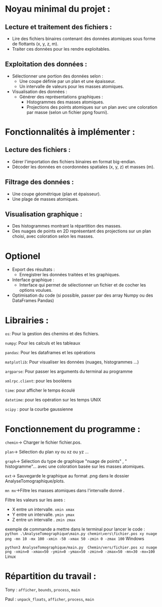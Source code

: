 # Noyau minimal du projet :
## Lecture et traitement des fichiers :
* Lire des fichiers binaires contenant des données atomiques sous forme de flottants (x, y, z, m).
* Traiter ces données pour les rendre exploitables.
## Exploitation des données :
* Sélectionner une portion des données selon :
  * Une coupe définie par un plan et une épaisseur.
  * Un intervalle de valeurs pour les masses atomiques.
* Visualisation des données :
  * Générer des représentations graphiques :
    * Histogrammes des masses atomiques.
    * Projections des points atomiques sur un plan avec une coloration par masse (selon un fichier ppng fourni).
# Fonctionnalités à implémenter :

## Lecture des fichiers :
  * Gérer l'importation des fichiers binaires en format big-endian.
  * Décoder les données en coordonnées spatiales (x, y, z) et masses (m).

## Filtrage des données :
  * Une coupe géométrique (plan et épaisseur).
  * Une plage de masses atomiques.

## Visualisation graphique :
  * Des histogrammes montrant la répartition des masses.  
  * Des nuages de points en 2D représentant des projections sur un plan choisi, avec coloration selon les masses.

# Optionel 
* Export des résultats :
    * Enregistrer les données traitées et les graphiques.
* Interface graphique :
  * Interface qui permet de sélectionner un fichier et de cocher les options voulues.
* Optimisation du code (si possible, passer par des array Numpy ou des DataFrames Pandas)

# Librairies :

`os`:
    Pour la gestion des chemins et des fichiers.

`numpy`:
    Pour les calculs et les tableaux

`pandas`:
    Pour les dataframes et les opérations

`matplotlib`:
    Pour visualiser les données (nuages, histogrammes ...)

`argparse`:
    Pour passer les arguments du terminal au programme

`xmlrpc.client`: pour les booléens

`time`: pour afficher le temps écoulé

`datetime`: pour les opération sur les temps UNIX

`scipy` : pour la courbe gaussienne 

# Fonctionnement du programme :

`chemin`-> Charger le fichier fichier.pos.

`plan`-> Sélection du plan xy ou xz ou yz ...

`graph`-> Sélection du type de graphique "nuage de points" , " histogramme"... avec une coloration basée sur les masses atomiques.

 `ext`-> Sauvegarde le graphique au format .png dans le dossier AnalyseTomographique/plots. 

`mn mx`->Filtre les masses atomiques dans l'intervalle donné .

Filtre les valeurs sur les axes :

* X entre  un intervalle. `xmin xmax`
* Y entre  un intervalle. `ymin ymax`
* Z entre  un intervalle . `zmin zmax`

exemple de commande a mettre dans le terminal pour lancer le code :
`python .\AnalyseTomographique\main.py chemin\vers\fichier.pos xy nuage png -mn 10 -mx 100 -xmin -50 -xmax 50 -zmin 0 -zmax 100` Windows

`python3 AnalyseTomographique/main.py  Chemin/vers/fichier.pos xz nuage png -xmin=0 -xmax=50 -ymin=0 -ymax=50 -zmin=0 -zmax=50 -mn=30 -mx=100` Linux

# Répartition du travail : 

Tony : `afficher`, `bounds`, `process`, `main`

Paul : `unpack_floats`, `afficher`, `process`, `main`
